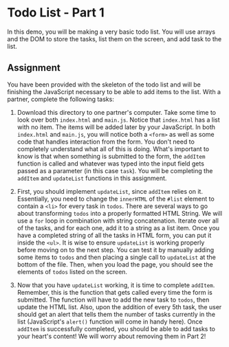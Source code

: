 # Todo List - Part 1

In this demo, you will be making a very basic todo list. You will use arrays and the DOM to store the tasks, list them
on the screen, and add task to the list.

## Assignment

You have been provided with the skeleton of the todo list and will be finishing the JavaScript necessary to be able
to add items to the list. With a partner, complete the following tasks:

1. Download this directory to one partner's computer. Take some time to look over both `index.html` and `main.js`.
   Notice that `index.html` has a list with no item. The items will be added later by your JavaScript. In both
   `index.html` and `main.js`, you will notice both a `<form>` as well as some code that handles interaction from the form.
   You don't need to completely understand what all of this is doing. What's important to know is that when something is
   submitted to the form, the `addItem` function is called and whatever was typed into the input field gets passed as a
   parameter (in this case `task`). You will be completing the `addItem` and `updateList` functions in this assignment.
   
2. First, you should implement `updateList`, since `addItem` relies on it. Essentially, you need to change the `innerHTML` of
   the `#list` element to contain a `<li>` for every task in `todos`. There are several ways to go about transforming
   `todos` into a properly formatted HTML String. We will use a `for` loop in combination with string concatenation.
   Iterate over all of the tasks, and for each one, add it to a string as a list item. Once you have a completed string
   of all the tasks in HTML form, you can put it inside the `<ul>`. It is wise to ensure `updateList` is
   working properly before moving on to the next step. You can test it by manually adding some items to `todos` and then
   placing a single call to `updateList` at the bottom of the file. Then, when you load the page, you should see the
   elements of `todos` listed on the screen.
   
3. Now that you have `updateList` working, it is time to complete `addItem`. Remember, this is the function that gets
   called every time the form is submitted. The function will have to add the new task to `todos`, then update the
   HTML list. Also, upon the addition of every 5th task, the user should get an alert that tells them the number of tasks
   currently in the list (JavaScript's `alert()` function will come in handy here). Once `addItem` is successfully
   completed, you should be able to add tasks to your heart's content! We will worry about removing them in Part 2!